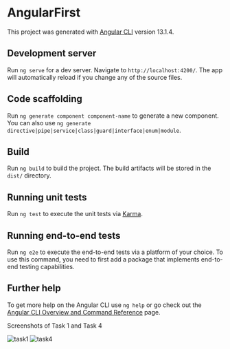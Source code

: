 # AngularFirst

This project was generated with [Angular CLI](https://github.com/angular/angular-cli) version 13.1.4.

## Development server

Run `ng serve` for a dev server. Navigate to `http://localhost:4200/`. The app will automatically reload if you change any of the source files.

## Code scaffolding

Run `ng generate component component-name` to generate a new component. You can also use `ng generate directive|pipe|service|class|guard|interface|enum|module`.

## Build

Run `ng build` to build the project. The build artifacts will be stored in the `dist/` directory.

## Running unit tests

Run `ng test` to execute the unit tests via [Karma](https://karma-runner.github.io).

## Running end-to-end tests

Run `ng e2e` to execute the end-to-end tests via a platform of your choice. To use this command, you need to first add a package that implements end-to-end testing capabilities.

## Further help

To get more help on the Angular CLI use `ng help` or go check out the [Angular CLI Overview and Command Reference](https://angular.io/cli) page.


Screenshots of Task 1 and Task 4


![task1](https://user-images.githubusercontent.com/62663732/162977141-3cbdfb0f-0589-401a-9bde-6a77080ff6c3.jpeg)
![task4](https://user-images.githubusercontent.com/62663732/162977168-49d298c9-7d8e-4f55-83d6-1225c6c176d8.jpeg)
